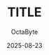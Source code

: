 ---
draft: false
title: 'TITLE'
date: '2025-08-23'
summary: 'SUMMARY'
description: 'DESCRIPTION'
tags: []
categories: []
author: 'OctaByte'
cover:
  image: images/cover.png
  caption: 'CAPTION'
  alt: 'ALT'
  relative: true
ShowToc: true
TocOpen: true
---